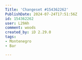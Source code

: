 ```yaml
---
Title: 'Changeset #154362262'
PublishDate: 2024-07-24T17:51:56Z
id: 154362262
user: L29Ah
comment: woods
created_by: iD 2.29.0
tags:
- Montenegro
- Bar

---
```

